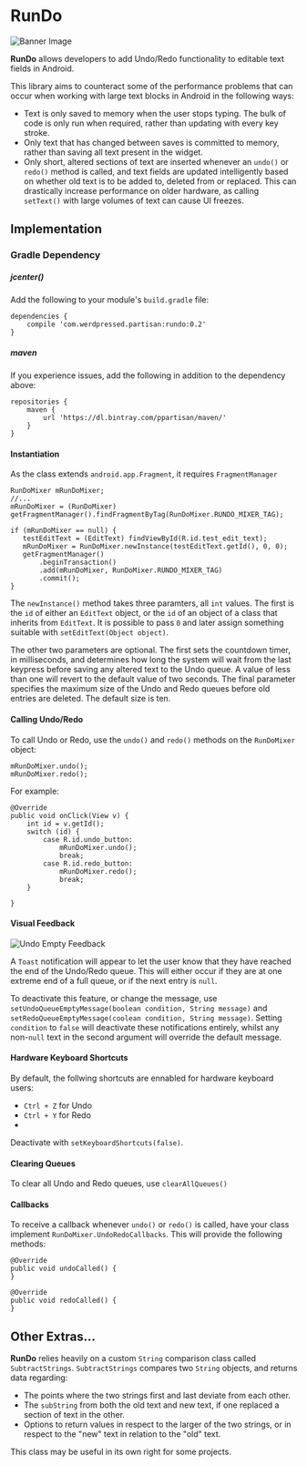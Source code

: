 # RunDo
![Banner Image](http://oi62.tinypic.com/s49utw.jpg)

__RunDo__ allows developers to add Undo/Redo functionality to editable text fields in Android.  

This library aims to counteract some of the performance problems that can occur when working with large text blocks in Android in the following ways:
* Text is only saved to memory when the user stops typing. The bulk of code is only run when required, rather than updating with every key stroke.
* Only text that has changed between saves is committed to memory, rather than saving all text present in the widget.
* Only short, altered sections of text are inserted whenever an `undo()` or `redo()` method is called, and text fields are updated intelligently based on whether old text is to be added to, deleted from or replaced. This can drastically increase performance on older hardware, as calling `setText()` with large volumes of text can cause UI freezes.

## Implementation ##

### Gradle Dependency

##### jcenter()

Add the following to your module's `build.gradle` file:

    dependencies {
        compile 'com.werdpressed.partisan:rundo:0.2'
    }
    
##### maven

If you experience issues, add the following in addition to the dependency above:

    repositories {
        maven {
            url 'https://dl.bintray.com/ppartisan/maven/'
        }
    }

#### Instantiation

As the class extends `android.app.Fragment`, it requires `FragmentManager`

    RunDoMixer mRunDoMixer;
    //...
    mRunDoMixer = (RunDoMixer) getFragmentManager().findFragmentByTag(RunDoMixer.RUNDO_MIXER_TAG);

    if (mRunDoMixer == null) {
       testEditText = (EditText) findViewById(R.id.test_edit_text);
       mRunDoMixer = RunDoMixer.newInstance(testEditText.getId(), 0, 0);
       getFragmentManager()
           .beginTransaction()
           .add(mRunDoMixer, RunDoMixer.RUNDO_MIXER_TAG)
           .commit();
    }
The `newInstance()` method takes three paramters, all `int` values. The first is the `id` of either an `EditText` object, or the `id` of an object of a class that inherits from `EditText`. It is possible to pass `0` and later assign something suitable with `setEditText(Object object)`.

The other two parameters are optional. The first sets the countdown timer, in milliseconds, and determines how long  the system will wait from the last keypress before saving any altered text to the Undo queue. A value of less than one will revert to the default value of two seconds. The final parameter specifies the maximum size of the Undo and Redo queues before old entries are deleted. The default size is ten.

#### Calling Undo/Redo

To call Undo or Redo, use the `undo()` and `redo()` methods on the `RunDoMixer` object:

    mRunDoMixer.undo();
    mRunDoMixer.redo();

For example:

    @Override
    public void onClick(View v) {
        int id = v.getId();
        switch (id) {
            case R.id.undo_button:
                mRunDoMixer.undo();
                break;
            case R.id.redo_button:
                mRunDoMixer.redo();
                break;
        }

    }
    
#### Visual Feedback

![Undo Empty Feedback](http://oi59.tinypic.com/2v9u81e.jpg)

A `Toast` notification will appear to let the user know that they have reached the end of the Undo/Redo queue. This will either occur if they are at one extreme end of a full queue, or if the next entry is `null`.

To deactivate this feature, or change the message, use `setUndoQueueEmptyMessage(boolean condition, String message)` and `setRedoQueueEmptyMessage(coolean condition, String message)`. Setting `condition` to `false` will deactivate these notifications entirely, whilst any non-`null` text in the second argument will override the default message.

#### Hardware Keyboard Shortcuts

By default, the follwing shortcuts are ennabled for hardware keyboard users:

* `Ctrl + Z` for Undo
* `Ctrl + Y` for Redo
* 
Deactivate with `setKeyboardShortcuts(false)`.

#### Clearing Queues

To clear all Undo and Redo queues, use `clearAllQueues()`

#### Callbacks

To receive a callback whenever `undo()` or `redo()` is called, have your class implement `RunDoMixer.UndoRedoCallbacks`. This will provide the following methods:

    @Override
    public void undoCalled() {
    }

    @Override
    public void redoCalled() {
    }

## Other Extras...

__RunDo__ relies heavily on a custom `String` comparison class called `SubtractStrings`. `SubtractStrings` compares two `String` objects, and returns data regarding:
* The points where the two strings first and last deviate from each other.
* The `subString` from both the old text and new text, if one replaced a section of text in the other.
* Options to return values in respect to the larger of the two strings, or in respect to the "new" text in relation to the "old" text.

This class may be useful in its own right for some projects.
